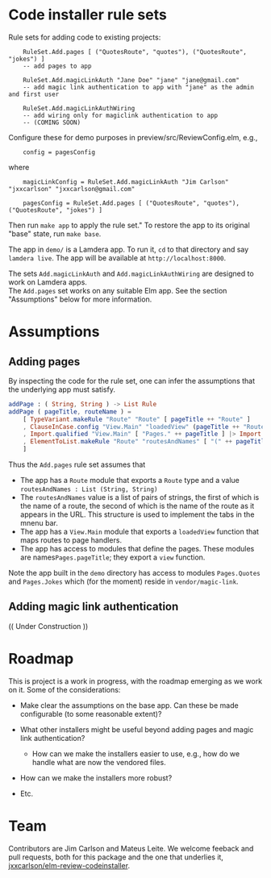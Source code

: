 # Code installer rule sets

Rule sets for adding code to existing projects:

        RuleSet.Add.pages [ ("QuotesRoute", "quotes"), ("QuotesRoute", "jokes") ]
        -- add pages to app

        RuleSet.Add.magicLinkAuth "Jane Doe" "jane" "jane@gmail.com"
        -- add magic link authentication to app with "jane" as the admin and first user

        RuleSet.Add.magicLinkAuthWiring
        -- add wiring only for magiclink authentication to app
        -- (COMING SOON)

Configure these for demo purposes in preview/src/ReviewConfig.elm, e.g.,

        config = pagesConfig

where

        magicLinkConfig = RuleSet.Add.magicLinkAuth "Jim Carlson" "jxxcarlson" "jxxcarlson@gmail.com"

        pagesConfig = RuleSet.Add.pages [ ("QuotesRoute", "quotes"), ("QuotesRoute", "jokes") ]


Then run  `make app` to apply the rule set." To restore the app to its original "base" state, run `make base`.

The app in `demo/` is a Lamdera app.  To run it, `cd` to that directory and say `lamdera live`.  The app will be available at `http://localhost:8000`.

The sets `Add.magicLinkAuth` and `Add.magicLinkAuthWiring` are designed to work on Lamdera apps.  
The `Add.pages` set works on any suitable Elm app.  See the section "Assumptions" below for more information.

# Assumptions


## Adding pages

By inspecting the code for the rule set, one can infer the assumptions that the
underlying app must satisfy.  

```elm
addPage : ( String, String ) -> List Rule
addPage ( pageTitle, routeName ) =
    [ TypeVariant.makeRule "Route" "Route" [ pageTitle ++ "Route" ]
    , ClauseInCase.config "View.Main" "loadedView" (pageTitle ++ "Route") ("pageHandler model Pages." ++ pageTitle ++ ".view") |> ClauseInCase.makeRule
    , Import.qualified "View.Main" [ "Pages." ++ pageTitle ] |> Import.makeRule
    , ElementToList.makeRule "Route" "routesAndNames" [ "(" ++ pageTitle ++ "Route, \"" ++ routeName ++ "\")" ]
    ]
```

Thus the `Add.pages` rule set assumes that

- The app has a `Route` module that exports a `Route` type and a value `routesAndNames : List (String, String)` 
- The `routesAndNames` value is a list of pairs of strings, the first of which is the name of a route, 
  the second of which is the name of the route as it appears in the URL.  This structure is used 
  to implement the tabs in the mnenu bar.
- The app has a `View.Main` module that exports a `loadedView` function that maps routes to page handlers.
- The app has access to modules that define the pages.  These modules are names`Pages.pageTitle`; they export a `view` function.

Note the app built in the `demo` directory has access to modules `Pages.Quotes` and `Pages.Jokes`
which (for the moment) reside in `vendor/magic-link`.

## Adding magic link authentication

(( Under Construction ))

# Roadmap

This is project is a work in progress, with the roadmap emerging as we work on it. Some of the considerations:

- Make clear the assumptions on the base app.  Can these be made configurable (to some reasonable extent)?

- What other installers might be useful beyond adding pages and magic link authentication?

  - How can we make the installers easier to use, e.g., how do we handle what are now the vendored files.

- How can we make the installers more robust?

- Etc.

# Team

Contributors are Jim Carlson and Mateus Leite.  We welcome feeback and pull requests,
both for this package and the one that underlies it,
[jxxcarlson/elm-review-codeinstaller](https://package.elm-lang.org/packages/jxxcarlson/elm-review-codeinstaller/latest/).